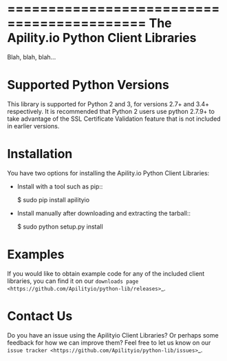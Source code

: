 ===========================================
The Apility.io Python Client Libraries
===========================================

Blah, blah, blah...

Supported Python Versions
=========================

This library is supported for Python 2 and 3, for versions 2.7+ and 3.4+
respectively. It is recommended that Python 2 users use python 2.7.9+ to take
advantage of the SSL Certificate Validation feature that is not included in
earlier versions.

Installation
============

You have two options for installing the Apility.io Python Client Libraries:

* Install with a tool such as pip::

  $ sudo pip install apilityio

* Install manually after downloading and extracting the tarball::

  $ sudo python setup.py install

Examples
========

If you would like to obtain example code for any of the included
client libraries, you can find it on our
`downloads page <https://github.com/Apilityio/python-lib/releases>`_.

Contact Us
==========

Do you have an issue using the Apilityio Client Libraries? Or perhaps some
feedback for how we can improve them? Feel free to let us know on our
`issue tracker <https://github.com/Apilityio/python-lib/issues>`_.
